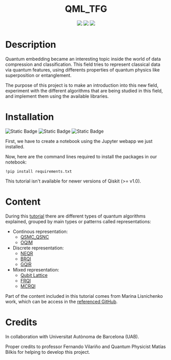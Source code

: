 <h1 align="center">
  QML_TFG
</h1>

<p align="center">
  <img src="https://img.shields.io/github/followers/kaitouser?style=flat-square&logo=github"/>
  <img src="https://img.shields.io/github/commit-activity/t/kaitouser/QML_TFG?style=flat-square&color=green"/>
  <img src="https://img.shields.io/pypi/l/qiskit?style=flat-square&color=orange"/>
</p>

# Description

Quantum embedding became an interesting topic inside the world of data compression and classification. 
This field tries to represent classical data via quantum features, using differents properties of quantum physics like superposition or entanglement.

The purpose of this project is to make an introduction into this new field, experiment with the different algorithms that are being studied in this field, and implement them using the available libraries.

# Installation

![Static Badge](https://img.shields.io/badge/Jupyter-F37626?style=for-the-badge&logo=Jupyter&logoColor=white&labelColor=black&link=https%3A%2F%2Fjupyter.org%2F)
![Static Badge](https://img.shields.io/badge/Python-3776AB?style=for-the-badge&logo=Python&logoColor=white&labelColor=black&link=https%3A%2F%2Fwww.python.org%2F)
![Static Badge](https://img.shields.io/badge/Qiskit-6929C4?style=for-the-badge&logo=Qiskit&labelColor=black&link=https%3A%2F%2Fdocs.quantum.ibm.com%2F)

First, we have to create a notebook using the Jupyter webapp we just installed.

Now, here are the command lines required to install the packages in our notebook:
~~~
!pip install requirements.txt
~~~

This tutorial isn't available for newer versions of Qiskit (>= v1.0).

# Content

During this [tutorial](https://github.com/kaitouser/QML_TFG/blob/d71f04b7f191ca446d577f28cbfe7871e80e2c48/Tutorial/Quantum%20encoding/Quantum_representations_tutorial.ipynb) there are different types of quantum algorithms explained, grouped by main types or patterns called representations:

 - Continous representation:
   - [QSMC_QSNC](https://www.researchgate.net/publication/257641707_Image_storage_retrieval_compression_and_segmentation_in_a_quantum_system)
   - [OQIM](https://doi.org/10.1007/s11128-019-2463-7)
 - Discrete representation:
    - [NEQR](https://doi.org/10.1007/s11128-013-0567-z)
    - [BRQI](https://ieeexplore.ieee.org/document/8470069)
    - [GQIR](https://doi.org/10.1007/s11128-015-1099-5)
 - Mixed representation:
    - [Qubit Lattice](https://doi.org/10.1117/12.485960)
    - [FRQI](https://doi.org/10.1007/s11128-010-0177-y)
    - [MCRQI](https://ieeexplore.ieee.org/document/6051718)
  
Part of the content included in this tutorial comes from Marina Lisnichenko work, which can be access in the [referenced GitHub](https://github.com/UralmashFox/QPI).

# Credits
In collaboration with Universitat Autònoma de Barcelona (UAB).

Proper credits to professor Fernando Vilariño and Quantum Physicist Matías Bilkis for helping to develop this project.
